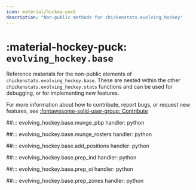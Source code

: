 ```yaml
---
icon: material/hockey-puck
description: "Non-public methods for chickenstats.evolving_hockey"
---
```


# :material-hockey-puck: **`evolving_hockey.base`**

Reference materials for the non-public elements of `chickenstats.evolving_hockey.base`. These are nested within
the other `chickenstats.evolving_hockey.stats` functions and can be used for debugging, or for implementing new features.

For more information about how to contribute, report bugs, or request new features, see
[:fontawesome-solid-user-group: Contribute](../contribute.md)

##::: evolving_hockey.base.munge_pbp
    handler: python

##::: evolving_hockey.base.munge_rosters
    handler: python

##::: evolving_hockey.base.add_positions
    handler: python

##::: evolving_hockey.base.prep_ind
    handler: python

##::: evolving_hockey.base.prep_oi
    handler: python

##::: evolving_hockey.base.prep_zones
    handler: python